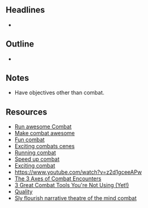 ## Headlines
- 
## Outline
- 

## Notes
- Have objectives other than combat.

## Resources
- [Run awesome Combat](https://www.youtube.com/watch?v=Ul1YjYDIuFo)
- [Make combat awesome](https://www.youtube.com/watch?v=t51cK9a_JEg)
- [Fun combat](https://www.youtube.com/watch?v=KFUyg_3-xmk)
- [Exciting combats cenes](https://www.youtube.com/watch?v=gxfenhHVLFM)
- [Running combat](https://www.youtube.com/watch?v=VKx1QG86wbo)
- [Speed up combat](https://www.youtube.com/watch?v=Z2Az_XqeZ24)
- [Exciting combat](https://www.youtube.com/watch?v=em7jb-Onq9E)
- https://www.youtube.com/watch?v=z2d1gceeAPw
- [The 3 Axes of Combat Encounters](https://www.youtube.com/watch?v=yXmM60NlIb4 "The 3 Axes of Combat Encounters")
- [3 Great Combat Tools You're Not Using (Yet!)](https://www.youtube.com/watch?v=TEJvtAjeXFk "3 Great Combat Tools You're Not Using (Yet!)")
- [Quality](https://www.youtube.com/watch?v=A7JFXSgdJnY&list=PL7atuZxmT9570U87GhK_20NcbxM43vkom&index=48)
- [Sly flourish narrative theatre of the mind combat](https://slyflourish.com/guide_to_narrative_combat.html)